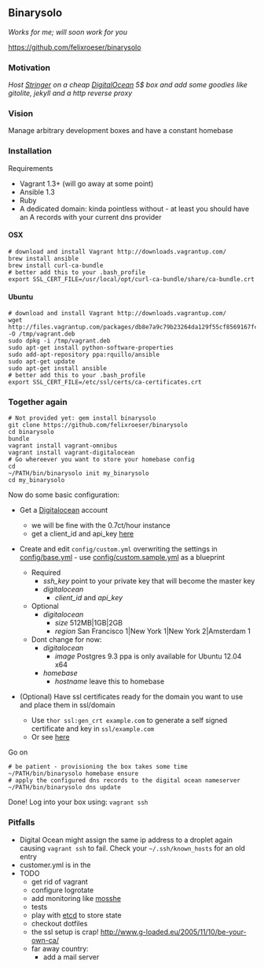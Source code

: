 ## Binarysolo

*Works for me; will soon work for you*

https://github.com/felixroeser/binarysolo

### Motivation

*Host [Stringer](https://github.com/swanson/stringer) on a cheap [DigitalOcean](https://www.digitalocean.com/) 5$ box
and add some goodies like gitolite, jekyll and a http reverse proxy*

### Vision

Manage arbitrary development boxes and have a constant homebase

### Installation

Requirements

* Vagrant 1.3+ (will go away at some point)
* Ansible 1.3
* Ruby
* A dedicated domain: kinda pointless without - at least you should have an A records with your current dns provider

#### OSX

```
# download and install Vagrant http://downloads.vagrantup.com/
brew install ansible
brew install curl-ca-bundle
# better add this to your .bash_profile
export SSL_CERT_FILE=/usr/local/opt/curl-ca-bundle/share/ca-bundle.crt
```

#### Ubuntu

```
# download and install Vagrant http://downloads.vagrantup.com/
wget http://files.vagrantup.com/packages/db8e7a9c79b23264da129f55cf8569167fc22415/vagrant_1.3.3_x86_64.deb -O /tmp/vagrant.deb
sudo dpkg -i /tmp/vagrant.deb
sudo apt-get install python-software-properties
sudo add-apt-repository ppa:rquillo/ansible
sudo apt-get update
sudo apt-get install ansible
# better add this to your .bash_profile
export SSL_CERT_FILE=/etc/ssl/certs/ca-certificates.crt
```

### Together again

```
# Not provided yet: gem install binarysolo
git clone https://github.com/felixroeser/binarysolo
cd binarysolo
bundle
vagrant install vagrant-omnibus
vagrant install vagrant-digitalocean
# Go whereever you want to store your homebase config
cd
~/PATH/bin/binarysolo init my_binarysolo
cd my_binarysolo
```

Now do some basic configuration:

* Get a [Digitalocean](https://www.digitalocean.com) account
  * we will be fine with the 0.7ct/hour instance
  * get a client_id and api_key [here](https://www.digitalocean.com/api_access)
* Create and edit `config/custom.yml` overwriting the settings in [config/base.yml](config/base.yml) - use [config/custom.sample.yml](config/custom.sample.yml) as a blueprint
  * Required
    * *ssh_key* point to your private key that will become the master key
    * *digitalocean*
      * *client_id* and *api_key*
  * Optional
    * *digitalocean*
      * *size* 512MB|1GB|2GB
      * *region* San Francisco 1|New York 1|New York 2|Amsterdam 1
  * Dont change for now:
    * *digitalocean*
      * *image* Postgres 9.3 ppa is only available for Ubuntu 12.04 x64
    * *homebase*
      * *hostname* leave this to homebase

* (Optional) Have ssl certificates ready for the domain you want to use and place them in ssl/domain
  * Use ````thor ssl:gen_crt example.com```` to generate a self signed certificate and key in ````ssl/example.com````
  * Or see [here](https://www.digitalocean.com/community/articles/how-to-create-a-ssl-certificate-on-nginx-for-ubuntu-12-04)

Go on

```
# be patient - provisioning the box takes some time
~/PATH/bin/binarysolo homebase ensure
# apply the configured dns records to the digital ocean nameserver
~/PATH/bin/binarysolo dns update
```

Done! Log into your box using: ```vagrant ssh```

### Pitfalls

* Digital Ocean might assign the same ip address to a droplet again causing ````vagrant ssh```` to fail. Check your ````~/.ssh/known_hosts```` for an old entry
* customer.yml is in the 
* TODO
  * get rid of vagrant
  * configure logrotate
  * add monitoring like [mosshe](http://www.wyae.de/software/mosshe/)
  * tests
  * play with [etcd](https://github.com/coreos/etcd) to store state
  * checkout dotfiles
  * the ssl setup is crap! http://www.g-loaded.eu/2005/11/10/be-your-own-ca/
  * far away country:
    * add a mail server